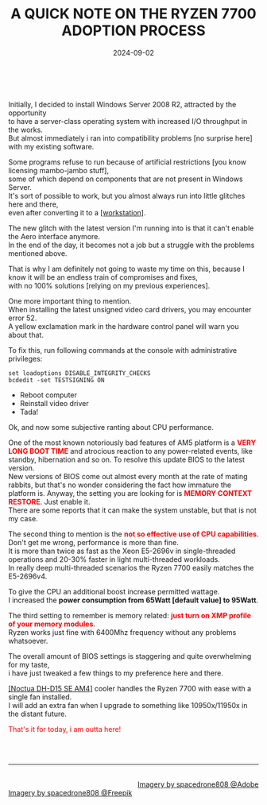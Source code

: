 ﻿---
title: A QUICK NOTE ON THE RYZEN 7700 ADOPTION PROCESS
date: 2024-09-02
thumbnail: "img/gallery/2009.jpg"
categories:	
- "Hardware"
- "Technology"
- "Windows 7"
- "Rant"

tags:
- "AMD"
- "Ryzen"

weight: 1
---

<br>
 
Initially, I decided to install Windows Server 2008 R2, attracted by the opportunity 
<br>
to have a server-class operating system with increased I/O throughput in the works.
<br>
But almost immediately i ran into compatibility problems [no surprise here] with my existing software.
<br>

Some programs refuse to run because of artificial restrictions [you know licensing mambo-jambo stuff], 
<br>
some of which depend on components that are not present in Windows Server. 
<br>
It's sort of possible to work, but you almost always run into little glitches here and there, 
<br>
even after converting it to a [[workstation]](https://www.windowsworkstation.com/win2008).

The new glitch with the latest version I'm running into is that it can't enable the Aero interface anymore.
<br>
In the end of the day, it becomes not a job but a struggle with the problems mentioned above. 

That is why I am definitely not going to waste my time on this, because I know it will be an endless train of compromises and fixes, 
<br>
with no 100% solutions [relying on my previous experiences].

One more important thing to mention. 
<br>
When installing the latest unsigned video card drivers, you may encounter error 52.
<br>
A yellow exclamation mark in the hardware control panel will warn you about that.

To fix this, run following commands at the console with administrative privileges:

```
set loadoptions DISABLE_INTEGRITY_CHECKS
bcdedit -set TESTSIGNING ON
``` 
* Reboot computer
* Reinstall video driver
* Tada!

Ok, and now some subjective ranting about CPU performance.

One of the most known notoriously bad features of AM5 platform is a **<font color="red">VERY LONG BOOT TIME</font>** and atrocious reaction 
to any power-related events, like standby, hibernation and so on.
To resolve this update BIOS to the latest version. 
<br>
New versions of BIOS come out almost every month at 
the rate of mating rabbits, but that's no wonder considering the fact how immature the platform is.
Anyway, the setting you are looking for is **<font color="red">MEMORY CONTEXT RESTORE</font>**. Just enable it. 
<br>
There are some reports that it can make the system unstable, but that is not my case.

The second thing to mention is the **<font color="red">not so effective use of CPU capabilities</font>**. Don't get me wrong, performance is more than fine. 
<br>
It is more than twice as fast as the Xeon E5-2696v in single-threaded operations and 20-30% faster in light multi-threaded workloads. 
<br>
In really deep multi-threaded scenarios the Ryzen 7700 easily matches the E5-2696v4.

To give the CPU an additional boost increase permitted wattage. 
<br>
I increased the **power consumption from 65Watt [default value] to 95Watt**.

The third setting to remember is memory related: **<font color="red">just turn on XMP profile of your memory modules</font>**. 
<br>
Ryzen works just fine with 6400Mhz frequency without any problems whatsoever.     

The overall amount of BIOS settings is staggering and quite overwhelming for my taste, 
<br>
i have just tweaked a few things to my preference here and there.

[[Noctua DH-D15 SE AM4]](https://noctua.at/en/nh-d15-se-am4) cooler handles the Ryzen 7700 with ease with a single fan installed.
<br>
I will add an extra fan when I upgrade to something like 10950x/11950x in the distant future.


<font color="red">That's it for today, i am outta here!</font>


<br>
<br>

<hr>

<div class="demo_line_two_stock_links">

<p style="text-align:right; margin-bottom: 0;">
<br>
<a href="https://stock.adobe.com/contributor/204789995/spacedrone808" target="_blank">Imagery by spacedrone808 @Adobe </a></p>
<a href="https://www.freepik.com/author/spacedrone808" target="_blank">Imagery by spacedrone808 @Freepik </a></p>

</div>